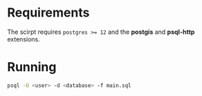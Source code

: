 # Requirements

The scirpt requires `postgres >= 12` and the **postgis** and **psql-http** extensions.

# Running

```sh
psql -U <user> -d <database> -f main.sql
```